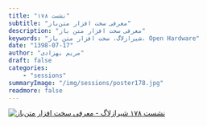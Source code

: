 ```yaml
---
title: "نشست ۱۷۸"
subtitle: "معرفی سخت افزار متن‌باز"
description: "معرفی سخت افزار متن باز"
keywords: "شیرازلاگ، سخت افزار متن باز، Open Hardware"
date: "1398-07-17"
author: "مریم بهزادی"
draft: false
categories:
    - "sessions"
summaryImage: "/img/sessions/poster178.jpg"
readmore: false
---
```

[![نشست ۱۷۸ شیرازلاگ - معرفی سخت افزار متن‌باز ](/img/sessions/poster178.jpg)](/img/sessions/poster178.jpg)